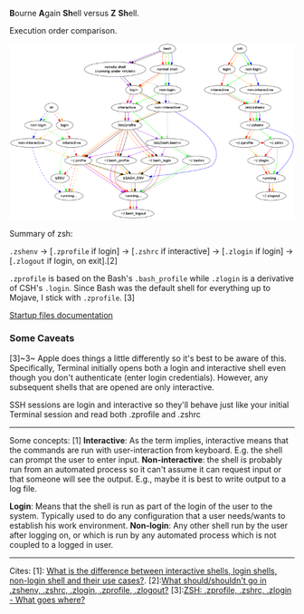 **B**ourne **A**gain **Sh**ell versus **Z** **Sh**ell.

Execution order comparison.

![bash vs zsh execution order comparison](https://github.com/santiagotoscanini/dotfiles/blob/main/zsh/images/shell%20execution%20order%20comparision.png)

Summary of zsh:

`.zshenv` → [`.zprofile` if login] → [`.zshrc` if interactive] → [`.zlogin` if login] → [`.zlogout` if login, on exit].\[2\]

`.zprofile` is based on the Bash's `.bash_profile` while `.zlogin` is a derivative of CSH's `.login`. Since Bash was the default shell for everything up to Mojave, I stick with `.zprofile`. \[3\]

[Startup files documentation](https://zsh.sourceforge.io/Intro/intro_3.html)

### Some Caveats
\[3\]~3~
Apple does things a little differently so it's best to be aware of this. Specifically, Terminal initially opens both a login and interactive shell even though you don't authenticate (enter login credentials). However, any subsequent shells that are opened are only interactive.

SSH sessions are login and interactive so they'll behave just like your initial Terminal session and read both .zprofile and .zshrc

---

Some concepts: \[1\]
**Interactive**: As the term implies, interactive means that the commands are run with user-interaction from keyboard. E.g. the shell can prompt the user to enter input.
**Non-interactive**: the shell is probably run from an automated process so it can't assume it can request input or that someone will see the output. E.g., maybe it is best to write output to a log file.

**Login**: Means that the shell is run as part of the login of the user to the system. Typically used to do any configuration that a user needs/wants to establish his work environment.
**Non-login**: Any other shell run by the user after logging on, or which is run by any automated process which is not coupled to a logged in user.

---

Cites:
\[1\]: [What is the difference between interactive shells, login shells, non-login shell and their use cases?](https://unix.stackexchange.com/questions/50665/what-is-the-difference-between-interactive-shells-login-shells-non-login-shell).
\[2\]:[What should/shouldn't go in .zshenv, .zshrc, .zlogin, .zprofile, .zlogout?](https://unix.stackexchange.com/questions/71253/what-should-shouldnt-go-in-zshenv-zshrc-zlogin-zprofile-zlogout)
\[3\]:[ZSH: .zprofile, .zshrc, .zlogin - What goes where?](https://apple.stackexchange.com/questions/388622/zsh-zprofile-zshrc-zlogin-what-goes-where)